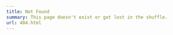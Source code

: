 ```yaml
---
title: Not Found
summary: This page doesn't exist or got lost in the shuffle.
url: 404.html
---
```


